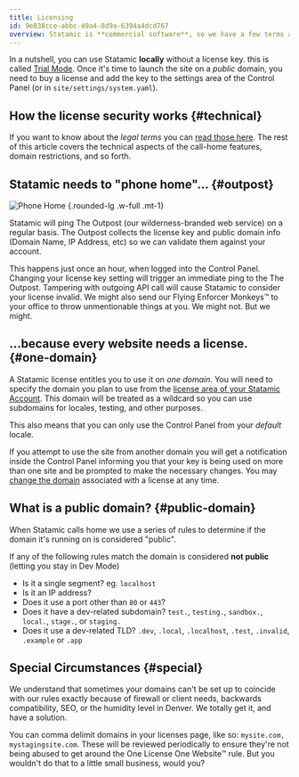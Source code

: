 ```yaml
---
title: Licensing
id: 9e838cce-abbc-49a4-8d9a-6394a4dcd767
overview: Statamic is **commercial software**, so we have a few terms and rules to go over. These are pretty important. Study up!
---
```


In a nutshell, you can use Statamic **locally** without a license key. this is  called [Trial Mode][trial-mode]. Once it's time to launch the site on  a _public_ domain, you need to buy a license and add the key to the settings area of the Control Panel (or in `site/settings/system.yaml`).

## How the license security works {#technical}

If you want to know about the _legal terms_ you can [read those here][terms].
The rest of this article covers the technical aspects of the call-home features, domain restrictions, and so forth.

## Statamic needs to "phone home"... {#outpost}

![Phone Home](https://media.giphy.com/media/qI5hzHmRb7Dr2/giphy.gif) {.rounded-lg .w-full .mt-1}

Statamic will ping The Outpost (our wilderness-branded web service) on a regular basis. The Outpost collects the license key and public domain info (Domain Name, IP Address, etc) so we can validate them against your account.

This happens just once an hour, when logged into the Control Panel. Changing your license key setting will trigger an immediate ping to the The Outpost. Tampering with outgoing API call will cause Statamic to consider your license invalid. We might also send our Flying Enforcer Monkeys™ to your office to throw unmentionable things at you. We might not. But we might.

## ...because every website needs a license. {#one-domain}
A Statamic license entitles you to use it on _one domain_. You will need to specify the domain you plan to use from the [license area of your Statamic Account][account]. This domain will be treated as a wildcard so you can use subdomains for locales, testing, and other purposes.

This also means that you can only use the Control Panel from your _default_ locale.

If you attempt to use the site from another domain you will get a notification inside the Control Panel informing you that your key is being used on more than one site and be prompted to make the necessary changes. You may [change the domain][account] associated with a license at any time.

## What is a public domain? {#public-domain}

When Statamic calls home we use a series of rules to determine if the domain it's running on is considered "public".

If any of the following rules match the domain is considered **not public** (letting you stay in Dev Mode)

- Is it a single segment? eg. `localhost`
- Is it an IP address?
- Does it use a port other than `80` or `443`?
- Does it have a dev-related subdomain? `test.`, `testing.`, `sandbox.`, `local.`, `stage.`, or `staging.`
- Does it use a dev-related TLD? `.dev`, `.local`, `.localhost`, `.test`, `.invalid`, `.example` or `.app`

## Special Circumstances {#special}

We understand that sometimes your domains can't be set up to coincide with our rules exactly because of firewall or client needs, backwards compatibility, SEO, or the humidity level in Denver. We totally get it, and have a solution.

You can comma delimit domains in your licenses page, like so: `mysite.com, mystagingsite.com`. These will be reviewed periodically to ensure they're not being abused to get around the One License One Website™ rule. But you wouldn't do that to a little small business, would you?

[trial-mode]: /knowledge-base/trial-mode
[terms]: https://statamic.com/terms
[account]: https://account.statamic.com/licenses
